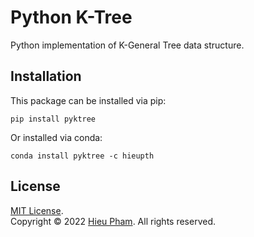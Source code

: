 # Python K-Tree
Python implementation of K-General Tree data structure.
## Installation
This package can be installed via pip:
```
pip install pyktree
```
Or installed via conda:
```
conda install pyktree -c hieupth
```
## License
[MIT License](https://github.com/hieupth/pyktree/main/LICENSE). <br>
Copyright &copy; 2022 [Hieu Pham](https://github.com/hieupth). All rights reserved.